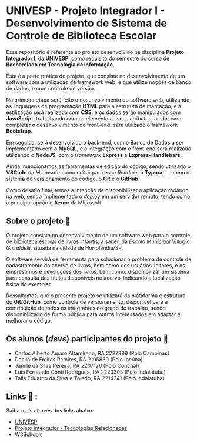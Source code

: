 # UNIVESP - Projeto Integrador I - Desenvolvimento de Sistema de Controle de Biblioteca Escolar 

Esse repositório é referente ao projeto desenvolvido na disciplina <b>Projeto Integrador I</b>, da <b>UNIVESP</b>, como requisito do semestre do curso de <b>Bacharelado em Tecnologia da Informação</b>.

Esta é a parte prática do projeto, que consiste no desenvolvimento de um software com a utilização de framework web, e que utilize noções de banco de dados, e com controle de versão.

Na primeira etapa será feito o desenvolvimento do software web, utilizando as linguagens de programação  <b>HTML</b> para a estrutura de marcação, e a estilização será realizada com <b>CSS</b>, e os dados serão manipulados com <b>JavaScript</b>, trabalhando com os elementos e seus atributos, ainda, para completar o desenvolvimento do front-end, será utilizado o framework <b>Bootstrap</b>.

Em seguida, será desenvolvido o back-end,  com o Banco de Dados a ser implementado com o <b>MySQL</b>, e a  integração com o front-end será realizada utilizando o <b>NodeJS</b>, com o <i>framework</i> <b>Express</b> e <b>Express-Handlebars</b>.

Ainda, mencionamos as ferramentas de edição do código, sendo utilizado o <b>VSCode</b> da Microsoft; como  editor para esse <i>Readme</i>, o <b>Typora</b>; e, como o sistema de versionamento do código, o <b>Git</b> e o <b>GitHub</b>.

Como desafio final, temos a intenção de disponibilizar a aplicação rodando na web, sendo implementado o <i>deploy</i> em um servidor remoto, tendo como a principal opção o <b>Azure</b> da Microsoft.

## Sobre o projeto 🔎

O projeto consiste no desenvolvimento de um software web para o controle de biblioteca escolar de livros infantis, a saber, da <i>Escola Municipal Villagio Ghiraldelli</i>, situada na cidade de Hortolândia/SP.

O software servirá de ferramenta para solucionar o problema de controle de cadastramento do acervo de livros, bem como dos usuários-leitores, e os empréstimos e devoluções dos livros, bem como, disponibilizar um sistema para consulta dos títulos disponíveis no acervo, indicando a localização física do exemplar.

Ressaltamos, que o presente projeto se utilizará da plataforma e estrutura do <b>Git/GitHub</b>, como controle de versionamento, disponível para a contribuição de todos os integrantes do grupo de trabalho, sendo disponibilizado de forma pública para outros interessados em adaptar e melhorar o código.


## Os alunos (<i>devs</i>) participantes do projeto 👀

- Carlos Alberto Amaro Altamirano, RA 2227899 (Polo Campinas)
- Danilo de Freitas Ramires, RA 2105830 (Polo Ipeúna)
- Jamile da Silva Pereira, RA 2207126 (Polo Conchal)
- Luís Fernando Conti Rodrigues, RA 2223305 (Polo Indaiatuba)
- Talis Eduardo da Silva e Toledo, RA 2214241 (Polo Indaiatuba)


## Links 📒 :

<p>Saiba mais através dos links abaixo:</p>   

- [UNIVESP](https://univesp.br/)
- [Projeto Integrador - Tecnologias Relacionadas](https://youtu.be/ulJPJwm523U)
- [W3Schools](https://www.w3schools.com/)
